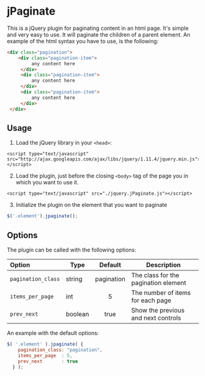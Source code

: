 # jPaginate

This is a jQuery plugin for paginating content in an html page. It's simple and very easy to use. It will paginate the children of a parent element. An example of the html syntax you have to use, is the following:

```html
<div class="pagination">
    <div class="pagination-item">
         any content here
     </div>
     <div class="pagination-item">
         any content here
     </div>
     <div class="pagination-item">
         any content here
     </div>
 </div>
```

## Usage

1. Load the jQuery library in your `<head>`:

  ```
  <script type="text/javascript" src="http://ajax.googleapis.com/ajax/libs/jquery/1.11.4/jquery.min.js"></script>
  ```

2. Load the plugin, just before the closing `<body>` tag of the page you in which you want to use it.

  ```
  <script type="text/javascript" src="./jquery.jPaginate.js"></script>
  ```

3. Initialize the plugin on the element that you want to paginate

  ```javascript
  $('.element').jpaginate();
  ```

## Options

The plugin can be called with the following options:

Option             | Type    |  Default   | Description
:----------------- | ------- | :--------: | ------------------------------------
`pagination_class` | string  | pagination | The class for the pagination element
`items_per_page`   | int     |     5      | The number of items for each page
`prev_next`        | boolean |    true    | Show the previous and next controls

An example with the default options:

```javascript
$( '.element' ).jpaginate( {
    pagination_class: "pagination",
    items_per_page  : 5,
    prev_next       : true
  } );
```

